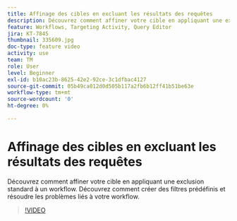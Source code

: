 ```yaml
---
title: Affinage des cibles en excluant les résultats des requêtes
description: Découvrez comment affiner votre cible en appliquant une exclusion standard à un workflow. Découvrez comment créer des filtres prédéfinis et résoudre les problèmes liés à votre workflow.
feature: Workflows, Targeting Activity, Query Editor
jira: KT-7845
thumbnail: 335609.jpg
doc-type: feature video
activity: use
team: TM
role: User
level: Beginner
exl-id: b10ac23b-8625-42e2-92ce-3c1dfbac4127
source-git-commit: 05b49ca012d0d505b117a2fb6b12ff41b51be63e
workflow-type: tm+mt
source-wordcount: '0'
ht-degree: 0%

---
```


# Affinage des cibles en excluant les résultats des requêtes

Découvrez comment affiner votre cible en appliquant une exclusion standard à un workflow. Découvrez comment créer des filtres prédéfinis et résoudre les problèmes liés à votre workflow.

>[!VIDEO](https://video.tv.adobe.com/v/335609?quality=12&learn=on)

